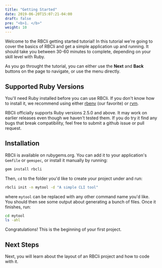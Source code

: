```yaml
---
title: "Getting Started"
date: 2019-06-20T15:07:21-04:00
draft: false
pre: "<b>1. </b>"
weight: 10
---
```


Welcome to the RBCli getting started tutorial! In this tutorial we're going to cover the basics of RBCli and get a simple application up and running. It should take you between 30-60 minutes to complete, depending on your skill level with Ruby.

As you go throught the tutorial, you can either use the __Next__ and __Back__ buttons on the page to navigate, or use the menu directly.

## Supported Ruby Versions

You'll need Ruby installed before you can use RBCli. If you don't know how to install it, we recommend using either [rbenv][rbenv] (our favorite) or [rvm][rvm].

RBCli officially supports Ruby versions 2.5.0 and above. It may work on earlier releases even though we haven't tested them. If you do try it find any bugs that break compatibility, feel free to submit a github issue or pull request.

## Installation

RBCli is available on rubygems.org. You can add it to your application's `Gemfile` or `gemspec`, or install it manually by running:

```bash
gem install rbcli
```

Then, `cd` to the folder you'd like to create your project under and run:

```bash
rbcli init -n mytool -d "A simple CLI tool"
```

where `mytool` can be replaced with any other command name you'd like. You should then see some output about generating a bunch of files. Once it finishes, run:

```bash
cd mytool
ls -ahl
```

Congratulations! This is the beginning of your first project.

## Next Steps

Next, you will learn about the layout of an RBCli project and how to code with it.

[rbenv]: https://github.com/rbenv/rbenv
[rvm]: https://rvm.io

